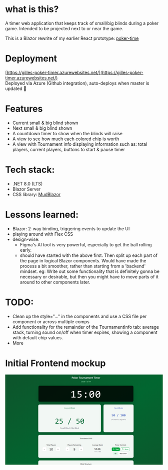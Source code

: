 # what is this? 

A timer web application that keeps track of small/big blinds during a poker game. Intended to be projected next to or near the game.

This is a Blazor rewrite of my earlier React prototype: [poker-time](https://github.com/GillesDV/poker-timer)  

# Deployment
[https://gilles-poker-timer.azurewebsites.net/](https://gilles-poker-timer.azurewebsites.net/)  
Deployed via Azure (Github integration), auto-deploys when master is updated 🚀

# Features
- Current small & big blind shown
- Next small & big blind shown
- A countdown timer to show when the blinds will raise 
- A view to see how much each colored chip is worth
- A view with Tournament info displaying information such as: total players, current players, buttons to start & pause timer

# Tech stack:
- .NET 8.0 (LTS) 
- Blazor Server
- CSS library: [MudBlazor](https://mudblazor.com/)

# Lessons learned: 
- Blazor: 2-way binding, triggering events to update the UI
- playing around with Flex CSS 
- design-wise:
  - Figma's AI tool is very powerful, especially to get the ball rolling early. 
  - should have started with the above first. Then split up each part of the page in logical Blazor components. Would have made the process a bit smoother, rather than starting from a 'backend' mindset. eg: Write out some functionality that is definitely gonna be necessary or desirable, but then you might have to move parts of it around to other components later. 
  
# TODO:
- Clean up the style="..." in the components and use a CSS file per component or across multiple comps
- Add functionality for the remainder of the TournamentInfo tab: average stack, turning sound on/off when timer expires, showing a component with default chip values. 
- More 

# Initial Frontend mockup
![Visual mockup of how the app will look, made with the help of Figma's AI tools](assets/mockup.png)